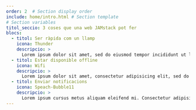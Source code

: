 ```yaml
---
order: 2  # Section display order
include: home/intro.html # Section template
# Section variables
titol_seccio: 3 coses que una web JAMstack pot fer
blocs:
  - titol: Ser ràpida com un llamp
    icona: Thunder
    descripcio: >
      Lorem ipsum dolor sit amet, sed do eiusmod tempor incididunt ut labore et dolore magna aliqua. Duis aute consectetur adipisicing elit, irure in voluptate velit esse ullamco laboris nisi ut aliquip ex.
  - titol: Estar disponible offline
    icona: Wifi
    descripcio: >
      Lorem ipsum dolor sit amet, consectetur adipisicing elit, sed do eiusmod tempor incididunt ut labore et dolore magna aliqua. Ut enim ad minim veniam, quis nostrud exercitation ullamco laboris nisi ut aliquip ex ea commodo consequat.
  - titol: Enviar notificacions
    icona: Speach-Bubble11
    descripcio: >
      Lorem ipsum cursus metus aliquam eleifend mi. Consectetur adipisicing elit, sed do eiusmod tempor incididunt ut labore et dolore magna aliqua. Duis aute irure dolor in reprehenderit in voluptate velit esse cillum dolore eu fugiat nulla pariatur.
---
```

